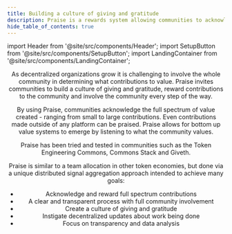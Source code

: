 ```yaml
---
title: Building a culture of giving and gratitude
description: Praise is a rewards system allowing communities to acknowledge and reward member contributions.
hide_table_of_contents: true
---
```


import Header from '@site/src/components/Header';
import SetupButton from '@site/src/components/SetupButton';
import LandingContainer from '@site/src/components/LandingContainer';

<LandingContainer>

<Header/>

As decentralized organizations grow it is challenging to involve the whole community in determining what contributions to value. Praise invites communities to build a culture of giving and gratitude, reward contributions to the community and involve the community every step of the way.

By using Praise, communities acknowledge the full spectrum of value created - ranging from small to large contributions. Even contributions made outside of any platform can be praised. Praise allows for bottom up value systems to emerge by listening to what the community values.

Praise has been tried and tested in communities such as the Token Engineering Commons, Commons Stack and Giveth.

Praise is similar to a team allocation in other token economies, but done via a unique distributed signal aggregation approach intended to achieve many goals:

- Acknowledge and reward full spectrum contributions
- A clear and transparent process with full community involvement
- Create a culture of giving and gratitude
- Instigate decentralized updates about work being done
- Focus on transparency and data analysis

<SetupButton/>

</LandingContainer>

